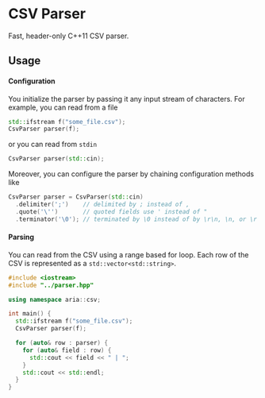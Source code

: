 # CSV Parser

Fast, header-only C++11 CSV parser.

## Usage

#### Configuration

You initialize the parser by passing it any input stream of characters. For example,
you can read from a file

```cpp
std::ifstream f("some_file.csv");
CsvParser parser(f);
```

or you can read from `stdin`

```cpp
CsvParser parser(std::cin);
```

Moreover, you can configure the parser by chaining configuration methods like

```cpp
CsvParser parser = CsvParser(std::cin)
  .delimiter(';')    // delimited by ; instead of ,
  .quote('\'')       // quoted fields use ' instead of "
  .terminator('\0'); // terminated by \0 instead of by \r\n, \n, or \r
```

#### Parsing

You can read from the CSV using a range based for loop. Each row of the CSV
is represented as a `std::vector<std::string>`.

```cpp
#include <iostream>
#include "../parser.hpp"

using namespace aria::csv;

int main() {
  std::ifstream f("some_file.csv");
  CsvParser parser(f);

  for (auto& row : parser) {
    for (auto& field : row) {
      std::cout << field << " | ";
    }
    std::cout << std::endl;
  }
}
```
